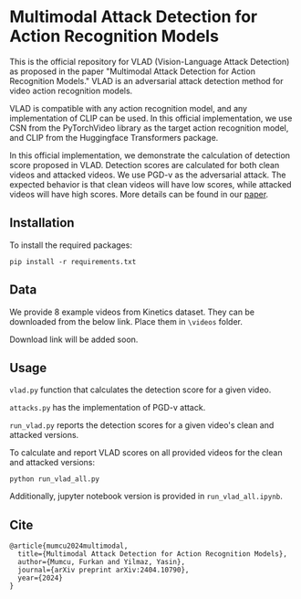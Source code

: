 # Multimodal Attack Detection for Action Recognition Models


This is the official repository for VLAD (Vision-Language Attack Detection) as proposed in the paper "Multimodal Attack Detection for Action Recognition Models." VLAD is an adversarial attack detection method for video action recognition models.

VLAD is compatible with any action recognition model, and any implementation of CLIP can be used. In this official implementation, we use CSN from the PyTorchVideo library as the target action recognition model, and CLIP from the Huggingface Transformers package.

In this official implementation, we demonstrate the calculation of detection score proposed in VLAD. Detection scores are calculated for both clean videos and attacked videos. We use PGD-v as the adversarial attack. The expected behavior is that clean videos will have low scores, while attacked videos will have high scores. More details can be found in our [paper](https://arxiv.org/pdf/2404.10790).

## Installation

To install the required packages:

```
pip install -r requirements.txt
```

## Data

We provide 8 example videos from Kinetics dataset. They can be downloaded from the below link. Place them in ```\videos``` folder.

Download link will be added soon.

## Usage

```vlad.py``` function that calculates the detection score for a given video.

```attacks.py``` has the implementation of PGD-v attack.

```run_vlad.py``` reports the detection scores for a given video's clean and attacked versions.

To calculate and report VLAD scores on all provided videos for the clean and attacked versions:

```
python run_vlad_all.py
```
Additionally, jupyter notebook version is provided in ```run_vlad_all.ipynb```.


## Cite

```
@article{mumcu2024multimodal,
  title={Multimodal Attack Detection for Action Recognition Models},
  author={Mumcu, Furkan and Yilmaz, Yasin},
  journal={arXiv preprint arXiv:2404.10790},
  year={2024}
}
```
